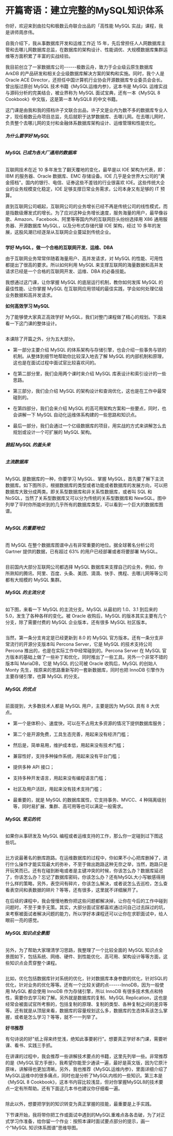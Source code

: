 # 开篇寄语：建立完整的MySQL知识体系

你好，欢迎来到由拉勾和极数云舟联合出品的「高性能 MySQL 实战」课程，我是讲师周彦伟。

自我介绍下，我从事数据库开发和运维工作近 15 年，先后曾担任人人网数据库主管和去哪儿网数据库总监，在数据库的架构设计、性能调优、大规模数据库集群运维等方面积累了丰富的实战经验。

我目前创立了一家数据库公司------极数云舟，致力于企业级云原生数据库 ArkDB 的产品研发和相关企业级数据库解决方案的架构和实施。同时，我个人是 Oracle ACE Director，还担任中国计算机行业协会开源数据库专业委员会会长。曾出版过原创 MySQL 技术书籍《MySQL运维内参》，这本书是 MySQL 运维实战与源码分析的完美结合，被业界称为 MySQL 面试宝典，还有一本《MySQL 8 Cookbook》中文版，这是第一本 MySQL8 的中文书籍。

这门课是由我和我的搭档许子文联合出品，许子文是业内为数不多的数据库专业人才，现任极数云舟项目总监，先后就职于达梦数据库、去哪儿网。在去哪儿网时，负责整个去哪儿网的支付和金融体系数据库架构设计、运维管理和性能优化。

###### **为什么要学好 MySQL**

###### **MySQL 已成为各大厂通用的数据库**

互联网技术在近 10 多年发生了翻天覆地的变化，最早是以 IOE 架构为代表，即：IBM 的服务器、Oracle 数据库、EMC 存储设备。IOE 几乎是全世界大公司的"黄金搭档"。国内的银行、电信、证券这些不差钱的行业很喜欢 IOE。这些传统大企业的业务规模变化稳定，IOE 足够支撑日常业务需求，公司本身又有足够的 IT 预算。

直到互联网公司崛起，互联网公司的业务增长已经不再是传统公司的线性模式，而是指数级爆发式的增长。为了应对这种业务增长速度，服务海量的用户，最早像谷歌、Amazon、Facebook、阿里等等国内外的互联网巨头纷纷选择用 X86 通用服务器、开源数据库 MySQL，以及分布式存储代替 IOE 架构，经过 10 多年的发展，这股风潮已经逐渐从互联网企业蔓延到传统企业。


<Image alt="" src="http://s0.lgstatic.com/i/image2/M01/8A/66/CgotOV13fcSAVN-JAACBcfi-W-o479.png"/> 


<br />

**学好 MySQL，做一个合格的互联网开发、运维、DBA**

由于互联网业务常常伴随着海量用户、高并发请求，对 MySQL 的性能、可用性都提出了很高的要求。所以如何利用 MySQL 来支撑互联网的海量数据和高并发请求已经是一个合格的互联网开发、运维、DBA 的必备技能。

我想通过这门课，让你掌握 MySQL 的底层运行机制，教你如何发挥 MySQL 的最佳性能、让你掌握 MySQL 在互联网应用领域的最佳实践，学会如何处理亿级业务数据和高并发请求。

**如何高效学习 MySQL**

为了能够使大家真正高效学好 MySQL，我们对整门课程做了精心的规划。下面来看一下这门课的整体设计。


<Image alt="" src="http://s0.lgstatic.com/i/image2/M01/8A/BB/CgoB5l14lsGAVvSHAAKCwxf_FfY611.png"/> 


<br />

本课除了开篇之外，分为五大部分。

* 第一部分主要介绍 MySQL 的体系架构与存储引擎，也会介绍一些事务与锁的机制。从整体到细节地帮助你比较深入地去了解 MySQL 的内部机制和原理，这也是在面试过程中面试官比较喜欢问的。

* 在第二部分里，我们会用两个课时来介绍 MySQL 库表设计和索引设计的一些思路。

* 第三部分，我们会介绍 MySQL 的架构设计和查询优化，这也是在工作中最常碰到的。

* 在第四部分，我们会来介绍 MySQL 的高可用架构方案和一些要点，同时，也会讲解一下 MySQL 自动化运维体系构建的一些思路和知识点。

* 最后一部分，我们会通过一个亿级数据库的项目，用实战的方式来讲解怎么去规划或设计一个可扩展的 MySQL 架构。

###### **掀起 MySQL 的盖头来**

###### **主流数据库**

MySQL 是数据库的一种，你要学习 MySQL、掌握 MySQL，首先要了解下主流数据库。如下图所示，根据数据库的类型或者功能或者数据库的发展方向，可以把数据库大致分成两类。即关系型数据库和非关系性数据库，或者叫 SQL 和 NoSQL，当然了关系型数据库又可以分为传统的关系型数据库和 NewSQL。图中列举了平时你所能听到的几乎所有的数据库类型，可以看到一个巨大的数据库图谱。


<Image alt="" src="http://s0.lgstatic.com/i/image2/M01/8A/DA/CgotOV14lsaAYAmXAATErxhTlj4672.png"/> 


###### **MySQL 的重要地位**

而 MySQL 在整个数据库图谱中占有非常重要的地位。据全球著名分析公司 Gartner 提供的数据，已有超过 63% 的用户已经部署或者将要部署 MySQL。


<Image alt="" src="http://s0.lgstatic.com/i/image2/M01/8A/BB/CgoB5l14lsuAfEMDAAOahOKproU295.png"/> 


<br />

目前国内大部分互联网公司都选择 MySQL 数据库来支撑自己的业务，例如，你所熟知的腾讯、阿里、百度、头条、美团、滴滴、快手、携程、去哪儿网等等公司都有大规模的 MySQL 集群。

###### **MySQL 的主流分支**

如下图，来看一下 MySQL 的主流分支。MySQL 从最初的 1.0、3.1 到后来的 5.0，发生了各种各样的变化。被 Oracle 收购后，MySQL 的版本其实主要有几个分支，除了需要付费的 MySQL 企业版本，还有很多 MySQL 社区版本。


<Image alt="" src="http://s0.lgstatic.com/i/image2/M01/8A/BB/CgoB5l14ltCAN9k-AAQ_Fm7r2hs508.png"/> 


<br />

当然，第一条分支肯定是已经更新到 8.0 的 MySQL 官方版本。还有一条分支非常流行的开源分支版本叫 Percona Server，它是 MySQL 的技术支持公司 Percona 推出的，也是在实际工作中经常碰到的。Percona Server 在 MySQL 官方版本的基础上做了一些补丁和优化，同时推出了一些工具。另外一个非常不错的版本叫 MariaDB，它是 MySQL 的公司被 Oracle 收购后，MySQL 的创始人 Monty 先生，按原来的思路重新写的一套新数据库，同时也把 InnoDB 引擎作为主要存储引擎，也算 MySQL 的分支。

###### **MySQL 的优点**

前面提到，大多数技术人都是 MySQL 用户，主要是因为 MySQL 具有 8 大优点。

* 第一个是体积小、速度快，可以在不占用太多资源的情况下提供数据库服务；

* 第二个是开源免费，工具生态完善，用起来没有经济门槛；

* 然后是，简单易用，维护成本低，用起来没有技术门槛；

* 兼容性好，支持多种操作系统，用起来没有平台门槛；

* 提供多种 API 接口；

* 支持多种开发语言，用起来没有编程语言门槛；

* 社区及用户活跃，用起来没有技术支持门槛；

* 最重要的，就是 MySQL 的数据库属性，它支持事务、MVCC、4 种隔离级别等，同时易扩展、集群、高可用等也可以满足一般需求。

###### **MySQL 常见的坑**

如果你从事研发及 MySQL 编程或者运维支持的工作，那么你一定碰到过下图这些坑。


<Image alt="" src="http://s0.lgstatic.com/i/image2/M01/8A/BB/CgoB5l14ltSANuQ5AAS3xE9DkWY594.png"/> 


<br />

比方说最著名的删库跑路。在运维数据库的过程中，你如果不小心把库删掉了，进行什么操作才能实现最大的弥补，不至于做出跑路这种无奈之举，当然，跑路只是开玩笑而已。还有在碰到断电或者是主键冲突的时候，你该怎么办？数据库延迟了，你该怎么办？忘记了数据库密码，你该怎么办？还有MySQL大小写敏感得用什么样的策略，另外，表空间有碎片，你该怎么解决，或者说怎么去巡检，怎么查看表空间和表数据的碎片？等等，还有很多，这里就不详细展开了。

在后续的课程中，我会慢慢地教你把这些问题都解决掉，让你在今后的工作中碰到问题时，不至于束手无策。其实，大部分面试官都喜欢通过问自己过去踩过的坑，来考察被面试者解决问题的能力，所以学好本课程还可以让你在求职面试中，给人眼前一亮的感觉。

###### **MySQL 知识点全景图**

另外，为了帮助大家理清学习思路，我整理了一个比较全面的 MySQL 知识点全景图如下，包括系统、网络、硬件、到性能优化、高可用、架构设计等等方面，这些知识点会贯穿整个课程。


<Image alt="" src="http://s0.lgstatic.com/i/image2/M01/8A/BB/CgoB5l14lteAeN8fAAGRMPWGOx8609.png"/> 


<br />

比如，优化包括数据库针对系统的优化，针对数据库本身参数的优化，针对SQL的优化，针对业务的优化等等。还有一个比较关键的点------InnoDB，因为一般使用 MySQL 都会使用 InnoDB 作为存储引擎，所以 InnoDB 有很多技术焦点和特性，需要你去学习和了解。另外就是数据库的复制、MySQL Replication，这也是经常会被面试官所考察的，包括复制的原理、复制的类型、各种复制之间的差异等等。还有就是从顶层来看，数据库的容量规划这么多，数据库的生态体系该怎么掌握，或者是怎么学习？等等，就不一一列举了。

**好书推荐**

有句诗说的好"纸上得来终觉浅，绝知此事要躬行"。想要真正学好本门课，需要听课、看书、实践三手抓。

在讲课的过程中，我会推荐一些讲解技术要点的书籍，这里先列举一些。非常推荐的是《MySQL官方手册》，我希望你能至少通读一遍，最好是英文版，因为它原汁原味，讲解得也更加清晰。另外，我也推荐《MySQL运维内参》，里面详细介绍了MySQL运维中的很多痛点，同时也是分析了MySQL内核的一些知识。第三本是《MySQL 8 Cookbook》，这本书内容比较浅显，但对你掌握MySQL8的技术要点一定有所帮助。还有下面这几本书也建议你仔细看一遍。


<Image alt="" src="http://s0.lgstatic.com/i/image2/M01/8A/BB/CgoB5l14ltuAbmp8AAHpklwjkOA912.png"/> 


<br />

除此以外，想要把学到的知识转变为真正掌握的技能，最重要是上手实践。

下节课开始，我将带你把工作或面试中遇到的MySQL重难点各各击破，为了对正式学习作准备，给你留一个作业：按照本课时面试要点部分的提示，画一个"MySQL 知识体系图谱"思维导图。

<br />


<Image alt="" src="http://s0.lgstatic.com/i/image2/M01/8B/55/CgotOV149kqAOobiAAHtOV8A2q8036.png"/> 


<br />


